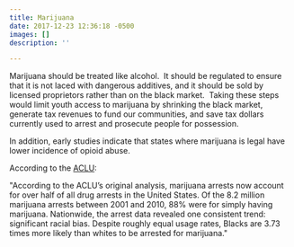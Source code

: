 ```yaml
---
title: Marijuana
date: 2017-12-23 12:36:18 -0500
images: []
description: ''

---
```

Marijuana should be treated like alcohol.  It should be regulated to ensure that it is not laced with dangerous additives, and it should be sold by licensed proprietors rather than on the black market.  Taking these steps would limit youth access to marijuana by shrinking the black market, generate tax revenues to fund our communities, and save tax dollars currently used to arrest and prosecute people for possession.

In addition, early studies indicate that states where marijuana is legal have lower incidence of opioid abuse.

According to the [ACLU](https://www.aclu.org/gallery/marijuana-arrests-numbers):

"According to the ACLU’s original analysis, marijuana arrests now account for over half of all drug arrests in the United States. Of the 8.2 million marijuana arrests between 2001 and 2010, 88% were for simply having marijuana. Nationwide, the arrest data revealed one consistent trend: significant racial bias. Despite roughly equal usage rates, Blacks are 3.73 times more likely than whites to be arrested for marijuana."
